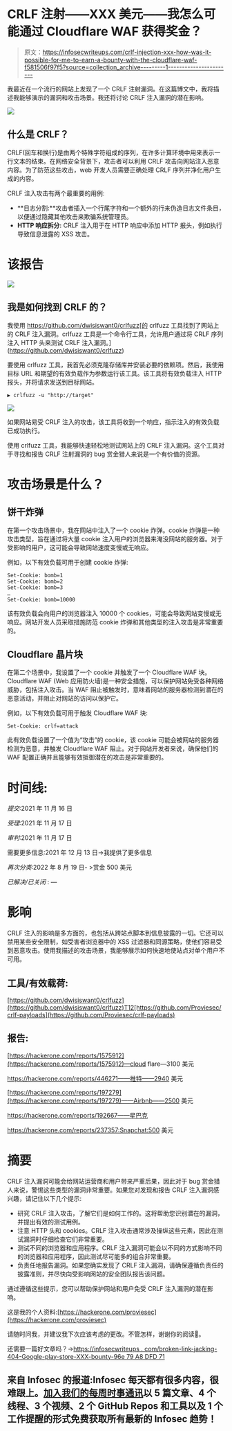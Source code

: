 # CRLF 注射——XXX 美元——我怎么可能通过 Cloudflare WAF 获得奖金？

> 原文：<https://infosecwriteups.com/crlf-injection-xxx-how-was-it-possible-for-me-to-earn-a-bounty-with-the-cloudflare-waf-f581506f97f5?source=collection_archive---------1----------------------->

我最近在一个流行的网站上发现了一个 CRLF 注射漏洞。在这篇博文中，我将描述我能够演示的漏洞和攻击场景。我还将讨论 CRLF 注入漏洞的潜在影响。

![](img/b7027e9fb7b06117a8db373b4935646d.png)

## 什么是 CRLF？

CRLF(回车和换行)是由两个特殊字符组成的序列，在许多计算环境中用来表示一行文本的结束。在网络安全背景下，攻击者可以利用 CRLF 攻击向网站注入恶意内容。为了防范这些攻击，web 开发人员需要正确处理 CRLF 序列并净化用户生成的内容。

CRLF 注入攻击有两个最重要的用例:

*   **日志分割:**攻击者插入一个行尾字符和一个额外的行来伪造日志文件条目，以便通过隐藏其他攻击来欺骗系统管理员。
*   **HTTP 响应拆分:** CRLF 注入用于在 HTTP 响应中添加 HTTP 报头，例如执行导致信息泄露的 XSS 攻击。

# 该报告

![](img/1901e1069241cdc66e896a6b01c956b7.png)

## 我是如何找到 CRLF 的？

我使用 https://github.com/dwisiswant0/crlfuzz[的 crlfuzz 工具找到了网站上的 CRLF 注入漏洞。crlfuzz 工具是一个命令行工具，允许用户通过将 CRLF 序列注入 HTTP 头来测试 CRLF 注入漏洞。](https://github.com/dwisiswant0/crlfuzz)

要使用 crlfuzz 工具，我首先必须克隆存储库并安装必要的依赖项。然后，我使用目标 URL 和期望的有效负载作为参数运行该工具。该工具将有效负载注入 HTTP 报头，并将请求发送到目标网站。

```
▶ crlfuzz -u "http://target"
```

![](img/fc8cea064f07325aa37ccff00e23057e.png)

如果网站易受 CRLF 注入的攻击，该工具将收到一个响应，指示注入的有效负载已成功执行。

使用 crlfuzz 工具，我能够快速轻松地测试网站上的 CRLF 注入漏洞。这个工具对于寻找和报告 CRLF 注射漏洞的 bug 赏金猎人来说是一个有价值的资源。

# 攻击场景是什么？

## 饼干炸弹

在第一个攻击场景中，我在网站中注入了一个 cookie 炸弹。cookie 炸弹是一种攻击类型，旨在通过将大量 cookie 注入用户的浏览器来淹没网站的服务器。对于受影响的用户，这可能会导致网站速度变慢或无响应。

例如，以下有效负载可用于创建 cookie 炸弹:

```
Set-Cookie: bomb=1
Set-Cookie: bomb=2
Set-Cookie: bomb=3
…
Set-Cookie: bomb=10000
```

该有效负载会向用户的浏览器注入 10000 个 cookies，可能会导致网站变慢或无响应。网站开发人员采取措施防范 cookie 炸弹和其他类型的注入攻击是非常重要的。

## Cloudflare 晶片块

在第二个场景中，我设置了一个 cookie 并触发了一个 Cloudflare WAF 块。Cloudflare WAF (Web 应用防火墙)是一种安全措施，可以保护网站免受各种网络威胁，包括注入攻击。当 WAF 阻止被触发时，意味着网站的服务器检测到潜在的恶意活动，并阻止对网站的访问以保护它。

例如，以下有效负载可用于触发 Cloudflare WAF 块:

```
Set-Cookie: crlf=attack
```

此有效负载设置了一个值为“攻击”的 cookie，该 cookie 可能会被网站的服务器检测为恶意，并触发 Cloudflare WAF 阻止。对于网站开发者来说，确保他们的 WAF 配置正确并且能够有效抵御潜在的攻击是非常重要的。

# 时间线:

*提交*:2021 年 11 月 16 日

*受理*:2021 年 11 月 17 日

*审判*:2021 年 11 月 17 日

需要更多信息:2021 年 12 月 13 日->我提供了更多信息

*再次分类*:2022 年 8 月 19 日- >赏金 500 美元

*已解决/已关闭* : —

# 影响

CRLF 注入的影响是多方面的，也包括从跨站点脚本到信息披露的一切。它还可以禁用某些安全限制，如受害者浏览器中的 XSS 过滤器和同源策略，使他们容易受到恶意攻击。使用我描述的攻击场景，我能够展示如何快速地使站点对单个用户不可用。

## 工具/有效载荷:

[https://github.com/dwisiswant0/crlfuzz](https://github.com/dwisiswant0/crlfuzz)T12[https://github.com/Proviesec/crlf-payloads](https://github.com/Proviesec/crlf-payloads)

## 报告:

[https://hackerone.com/reports/1575912](https://hackerone.com/reports/1575912)—cloud flare—3100 美元

https://hackerone.com/reports/446271——推特——2940 美元

[https://hackerone.com/reports/197279](https://hackerone.com/reports/197279)——Airbnb——2500 美元

https://hackerone.com/reports/192667——星巴克

https://hackerone.com/reports/237357:Snapchat:500 美元

# 摘要

CRLF 注入漏洞可能会给网站运营商和用户带来严重后果，因此对于 bug 赏金猎人来说，警惕这些类型的漏洞非常重要。如果您对发现和报告 CRLF 注入漏洞感兴趣，请记住以下几个提示:

*   研究 CRLF 注入攻击，了解它们是如何工作的。这将帮助您识别潜在的漏洞，并提出有效的测试用例。
*   注意 HTTP 头和 cookies。CRLF 注入攻击通常涉及操纵这些元素，因此在测试漏洞时仔细检查它们非常重要。
*   测试不同的浏览器和应用程序。CRLF 注入漏洞可能会以不同的方式影响不同的浏览器和应用程序，因此测试尽可能多的组合非常重要。
*   负责任地报告漏洞。如果您确实发现了 CRLF 注入漏洞，请确保遵循负责任的披露准则，并尽快向受影响网站的安全团队报告该问题。

通过遵循这些提示，您可以帮助保护网站和用户免受 CRLF 注入漏洞的潜在影响。

这是我的个人资料:[https://hackerone.com/proviesec](https://hackerone.com/proviesec)

请随时问我，并建议我下次应该考虑的更改。不管怎样，谢谢你的阅读👋。

还需要一篇好文章吗？->[https://infosecwriteups . com/broken-link-jacking-404-Google-play-store-XXX-bounty-96e 79 A8 DFD 71](/broken-link-hijacking-404-google-play-store-xxx-bounty-96e79a8dfd71)

## 来自 Infosec 的报道:Infosec 每天都有很多内容，很难跟上。[加入我们的每周时事通讯](https://weekly.infosecwriteups.com/)以 5 篇文章、4 个线程、3 个视频、2 个 GitHub Repos 和工具以及 1 个工作提醒的形式免费获取所有最新的 Infosec 趋势！